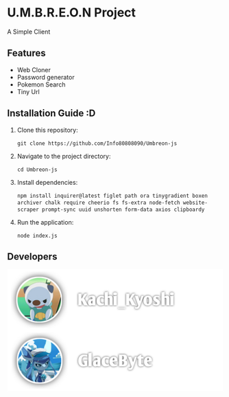 # U.M.B.R.E.O.N Project

A Simple Client



## Features

- Web Cloner
- Password generator
- Pokemon Search
- Tiny Url

## Installation Guide :D

1. Clone this repository:
   ```
   git clone https://github.com/Info80808090/Umbreon-js
   ```
2. Navigate to the project directory:
   ```
   cd Umbreon-js
   ```

2. Install dependencies:
   ```
   npm install inquirer@latest figlet path ora tinygradient boxen archiver chalk require cheerio fs fs-extra node-fetch website-scraper prompt-sync uuid unshorten form-data axios clipboardy
   ```

3. Run the application:
   ```
   node index.js
   ```
   
## Developers
![image alt](https://github.com/Info80808090/Assets/blob/main/20250803_075106.png)
